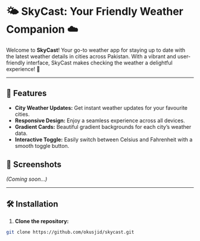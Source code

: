 # 🌤️ SkyCast: Your Friendly Weather Companion ☁️

Welcome to **SkyCast**! Your go-to weather app for staying up to date with the latest weather details in cities across Pakistan. With a vibrant and user-friendly interface, SkyCast makes checking the weather a delightful experience! 🌈

---

## 🚀 Features
- **City Weather Updates:** Get instant weather updates for your favourite cities.
- **Responsive Design:** Enjoy a seamless experience across all devices.
- **Gradient Cards:** Beautiful gradient backgrounds for each city’s weather data.
- **Interactive Toggle:** Easily switch between Celsius and Fahrenheit with a smooth toggle button.

## 📸 Screenshots
_(Coming soon...)_

---

## 🛠️ Installation

1. **Clone the repository:**

```bash
git clone https://github.com/okusjid/skycast.git
